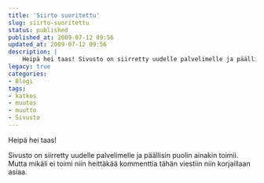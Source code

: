 ```yaml
---
title: 'Siirto suoritettu'
slug: siirto-suoritettu
status: published
published_at: 2009-07-12 09:56
updated_at: 2009-07-12 09:56
description: |
    Heipä hei taas! Sivusto on siirretty uudelle palvelimelle ja päällisin puolin ainakin toimii. Mutta mikäli ei toimi niin heittäkää kommenttia tähän viestiin niin korjaillaan asiaa.
legacy: true
categories:
- Blogi
tags:
- katkos
- muutos
- muutto
- Sivusto
---
```


<p>Heipä hei taas!</p>
<p>Sivusto on siirretty uudelle palvelimelle ja päällisin puolin ainakin toimii. Mutta mikäli ei toimi niin heittäkää kommenttia tähän viestiin niin korjaillaan asiaa.</p>